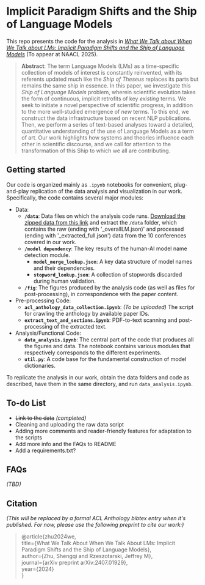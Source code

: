 # Implicit Paradigm Shifts and the Ship of Language Models

This repo presents the code for the analysis in [*What We Talk about When We Talk about LMs: Implicit Paradigm Shifts and the Ship of Language Models*](https://arxiv.org/abs/2407.01929) (To appear at NAACL 2025).

> **Abstract**: The term Language Models (LMs) as a time-specific collection of models of interest is constantly reinvented, with its referents updated much like the *Ship of Theseus* replaces its parts but remains the same ship in essence.
In this paper, we investigate this *Ship of Language Models* problem, wherein scientific evolution takes the form of continuous, implicit retrofits of key *existing* terms. We seek to initiate a novel perspective of scientific progress, in addition to the more well-studied emergence of *new* terms.
To this end, we construct the data infrastructure based on recent NLP publications.
Then, we perform a series of text-based analyses toward a detailed, quantitative understanding of the use of Language Models as a term of art. 
Our work highlights how systems and theories influence each other in scientific discourse, and we call for attention to the transformation of this Ship to which we all are contributing.

## Getting started

Our code is organized mainly as `.ipynb` notebooks for convenient, plug-and-play replication of the data analysis and visualization in our work. Specifically, the code contains several major modules:
- Data: 
	- **`/data`**: Data files on which the analysis code runs. [Download the zipped data from this link](https://drive.google.com/file/d/17unm6hT0wp_YWKi5WCm6DJfi9E7Bbsxs/view?usp=sharing) and extract the `/data` folder, which contains the raw (ending with '_overallLM.json)' and processed (ending with '_extracted_full.json') data from the 10 conferences covered in our work.
	- **`/model dependency`**: The key results of the human-AI model name detection module.
		 - **`model_merge_lookup.json`**: A key data structure of model names and their dependencies.
		 - **`stopword_lookup.json`**: A collection of stopwords discarded during human validation.
	- **`/fig`**: The figures produced by the analysis code (as well as files for post-processing), in correspondence with the paper content.
- Pre-processing Code:
	- **`acl_anthology_data_collection.ipynb`**: *(To be uploaded)* The script for crawling the anthology by available paper IDs.
	- **`extract_text_and_sections.ipynb`**: PDF-to-text scanning and post-processing of the extracted text.
- Analysis/Functional Code: 
	- **`data_analysis.ipynb`**: The central part of the code that produces all the figures and data. The notebook contains various modules that respectively corresponds to the different experiments.
	- **`util.py`**: A code base for the fundamental construction of model dictionaries.

To replicate the analysis in our work, obtain the data folders and code as described, have them in the same directory, and run `data_analysis.ipynb`.

## To-do List
- ~~Link to the data~~ *(completed)*
- Cleaning and uploading the raw data script
- Adding more comments and reader-friendly features for adaptation to the scripts
- Add more info and the FAQs to README
- Add a requirements.txt?

## FAQs
*(TBD)*

## Citation
*(This will be replaced by a formal ACL Anthology bibtex entry when it's published. For now, please use the following preprint to cite our work:)*

> @article{zhu2024we, \
  title={What We Talk About When We Talk About LMs: Implicit Paradigm Shifts and the Ship of Language Models}, \
  author={Zhu, Shengqi and Rzeszotarski, Jeffrey M}, \
  journal={arXiv preprint arXiv:2407.01929}, \
  year={2024} \
}
